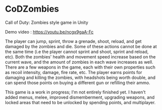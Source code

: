 # CoDZombies
Call of Duty: Zombies style game in Unity

Demo video : https://youtu.be/ncgx9gaA-Fc

The player can jump, sprint, throw a grenade, shoot, reload, and get damaged by the zombies and die. Some of these actions cannot be done at the same time (i.e the player cannot sprint and shoot, sprint and reload, etc). Both the zombies' health and movement speed increase based on the current wave, and the amount of zombies in each wave increases as well. There are a few weapons in the game, each with their own properties such as recoil intensity, damage, fire rate, etc. The player earns points for damaging and killing the zombies, with headshots being worth double, and can spend those points on buying a different gun or refilling their ammo. 

This game is a work in progress; I'm not entirely finished yet. I haven't added menus, melee, improved dismemberment, upgrading weapons, and locked areas that need to be unlocked by spending points, and multiplayer.  
